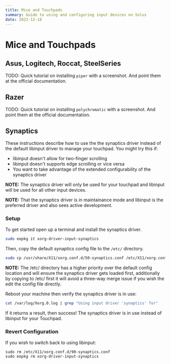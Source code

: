 ```yaml
---
title: Mice and Touchpads
summary: Guide to using and configuring input devices on Solus
date: 2022-12-18
---
```


# Mice and Touchpads

## Asus, Logitech, Roccat, SteelSeries

TODO: Quick tutorial on installing `piper` with a screenshot. And point them at the official documentation.

## Razer

TODO: Quick tutorial on installing `polychromatic` with a screenshot. And point them at the official documentation.

## Synaptics

These instructions describe how to use the the synaptics driver instead of the default libinput driver to manage your touchpad. You might try this if:

- libinput doesn't allow for two-finger scrolling
- libinput doesn't supports edge scrolling or vice versa
- You want to take advantage of the extended configurability of the synaptics driver

**NOTE:** The synaptics driver will only be used for your touchpad and libinput will be used for all other input devices.

**NOTE:** That the synaptics driver is in maintainance mode and libinput is the preferred driver and also sees active development.

### Setup

To get started open up a terminal and install the synaptics driver.

``` bash
sudo eopkg it xorg-driver-input-synaptics
```

Then, copy the default synaptics config file to the `/etc/` directory.

``` bash
sudo cp /usr/share/X11/xorg.conf.d/50-synaptics.conf /etc/X11/xorg.conf.d/90-synaptics.conf
```

**NOTE:** The /etc/ directory has a higher priority over the default config location and will ensure the synaptics driver gets loaded first, additionally by copying to /etc/ first it will avoid a three-way merge issue if you wish the edit the config file directly.

Reboot your machine then verify the synaptics driver is in use:

``` bash
cat /var/log/Xorg.0.log | grep "Using input driver 'synaptics' for"
```

If it returns a result, then success! The synaptics driver is in use instead of libinput for your Touchpad.

### Revert Configuration

If you wish to switch back to using libinput:

```
sudo rm /etc/X11/xorg.conf.d/90-synaptics.conf 
sudo eopkg rm xorg-driver-input-synaptics 
```

